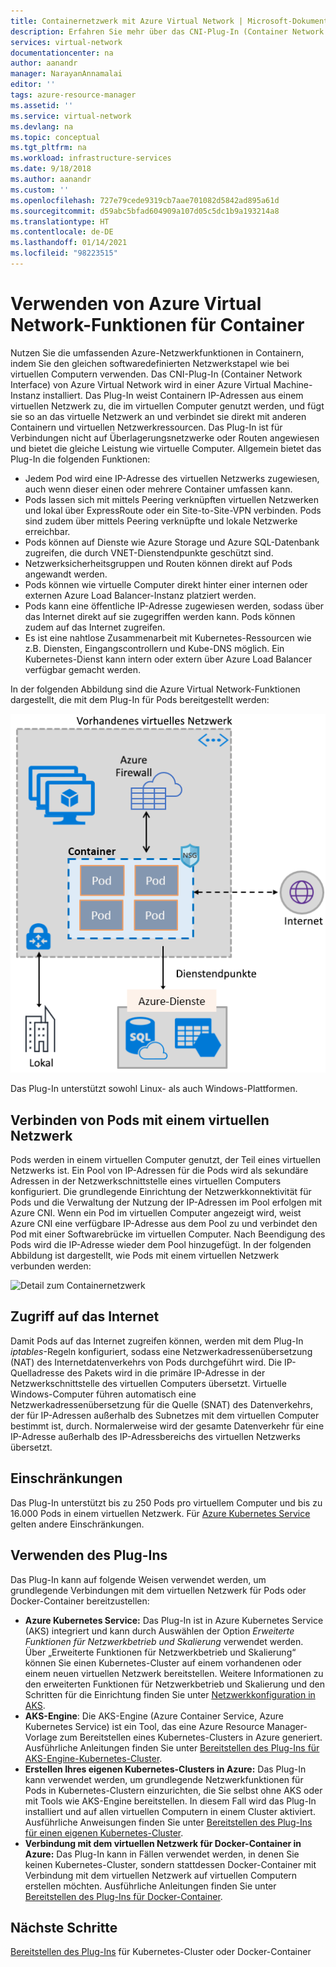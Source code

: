 ```yaml
---
title: Containernetzwerk mit Azure Virtual Network | Microsoft-Dokumentation
description: Erfahren Sie mehr über das CNI-Plug-In (Container Network Interface) von Azure Virtual Network und wie Sie Containern die Nutzung von Azure Virtual Network ermöglichen.
services: virtual-network
documentationcenter: na
author: aanandr
manager: NarayanAnnamalai
editor: ''
tags: azure-resource-manager
ms.assetid: ''
ms.service: virtual-network
ms.devlang: na
ms.topic: conceptual
ms.tgt_pltfrm: na
ms.workload: infrastructure-services
ms.date: 9/18/2018
ms.author: aanandr
ms.custom: ''
ms.openlocfilehash: 727e79cede9319cb7aae701082d5842ad895a61d
ms.sourcegitcommit: d59abc5bfad604909a107d05c5dc1b9a193214a8
ms.translationtype: HT
ms.contentlocale: de-DE
ms.lasthandoff: 01/14/2021
ms.locfileid: "98223515"
---
```

# <a name="enable-containers-to-use-azure-virtual-network-capabilities"></a>Verwenden von Azure Virtual Network-Funktionen für Container

Nutzen Sie die umfassenden Azure-Netzwerkfunktionen in Containern, indem Sie den gleichen softwaredefinierten Netzwerkstapel wie bei virtuellen Computern verwenden. Das CNI-Plug-In (Container Network Interface) von Azure Virtual Network wird in einer Azure Virtual Machine-Instanz installiert. Das Plug-In weist Containern IP-Adressen aus einem virtuellen Netzwerk zu, die im virtuellen Computer genutzt werden, und fügt sie so an das virtuelle Netzwerk an und verbindet sie direkt mit anderen Containern und virtuellen Netzwerkressourcen. Das Plug-In ist für Verbindungen nicht auf Überlagerungsnetzwerke oder Routen angewiesen und bietet die gleiche Leistung wie virtuelle Computer. Allgemein bietet das Plug-In die folgenden Funktionen:

- Jedem Pod wird eine IP-Adresse des virtuellen Netzwerks zugewiesen, auch wenn dieser einen oder mehrere Container umfassen kann.
- Pods lassen sich mit mittels Peering verknüpften virtuellen Netzwerken und lokal über ExpressRoute oder ein Site-to-Site-VPN verbinden. Pods sind zudem über mittels Peering verknüpfte und lokale Netzwerke erreichbar.
- Pods können auf Dienste wie Azure Storage und Azure SQL-Datenbank zugreifen, die durch VNET-Dienstendpunkte geschützt sind.
- Netzwerksicherheitsgruppen und Routen können direkt auf Pods angewandt werden.
- Pods können wie virtuelle Computer direkt hinter einer internen oder externen Azure Load Balancer-Instanz platziert werden.
- Pods kann eine öffentliche IP-Adresse zugewiesen werden, sodass über das Internet direkt auf sie zugegriffen werden kann. Pods können zudem auf das Internet zugreifen.
- Es ist eine nahtlose Zusammenarbeit mit Kubernetes-Ressourcen wie z.B. Diensten, Eingangscontrollern und Kube-DNS möglich. Ein Kubernetes-Dienst kann intern oder extern über Azure Load Balancer verfügbar gemacht werden.

In der folgenden Abbildung sind die Azure Virtual Network-Funktionen dargestellt, die mit dem Plug-In für Pods bereitgestellt werden:

![Übersicht über Containernetzwerke](./media/container-networking/container-networking-overview.png)

Das Plug-In unterstützt sowohl Linux- als auch Windows-Plattformen.

## <a name="connecting-pods-to-a-virtual-network"></a>Verbinden von Pods mit einem virtuellen Netzwerk

Pods werden in einem virtuellen Computer genutzt, der Teil eines virtuellen Netzwerks ist. Ein Pool von IP-Adressen für die Pods wird als sekundäre Adressen in der Netzwerkschnittstelle eines virtuellen Computers konfiguriert. Die grundlegende Einrichtung der Netzwerkkonnektivität für Pods und die Verwaltung der Nutzung der IP-Adressen im Pool erfolgen mit Azure CNI. Wenn ein Pod im virtuellen Computer angezeigt wird, weist Azure CNI eine verfügbare IP-Adresse aus dem Pool zu und verbindet den Pod mit einer Softwarebrücke im virtuellen Computer. Nach Beendigung des Pods wird die IP-Adresse wieder dem Pool hinzugefügt. In der folgenden Abbildung ist dargestellt, wie Pods mit einem virtuellen Netzwerk verbunden werden:

![Detail zum Containernetzwerk](./media/container-networking/container-networking-detail.png)

## <a name="internet-access"></a>Zugriff auf das Internet

Damit Pods auf das Internet zugreifen können, werden mit dem Plug-In *iptables*-Regeln konfiguriert, sodass eine Netzwerkadressenübersetzung (NAT) des Internetdatenverkehrs von Pods durchgeführt wird. Die IP-Quelladresse des Pakets wird in die primäre IP-Adresse in der Netzwerkschnittstelle des virtuellen Computers übersetzt. Virtuelle Windows-Computer führen automatisch eine Netzwerkadressenübersetzung für die Quelle (SNAT) des Datenverkehrs, der für IP-Adressen außerhalb des Subnetzes mit dem virtuellen Computer bestimmt ist, durch. Normalerweise wird der gesamte Datenverkehr für eine IP-Adresse außerhalb des IP-Adressbereichs des virtuellen Netzwerks übersetzt.

## <a name="limits"></a>Einschränkungen

Das Plug-In unterstützt bis zu 250 Pods pro virtuellem Computer und bis zu 16.000 Pods in einem virtuellen Netzwerk. Für [Azure Kubernetes Service](../azure-resource-manager/management/azure-subscription-service-limits.md?toc=%2fazure%2fvirtual-network%2ftoc.json#azure-kubernetes-service-limits) gelten andere Einschränkungen.

## <a name="using-the-plug-in"></a>Verwenden des Plug-Ins

Das Plug-In kann auf folgende Weisen verwendet werden, um grundlegende Verbindungen mit dem virtuellen Netzwerk für Pods oder Docker-Container bereitzustellen:

- **Azure Kubernetes Service:** Das Plug-In ist in Azure Kubernetes Service (AKS) integriert und kann durch Auswählen der Option *Erweiterte Funktionen für Netzwerkbetrieb und Skalierung* verwendet werden. Über „Erweiterte Funktionen für Netzwerkbetrieb und Skalierung“ können Sie einen Kubernetes-Cluster auf einem vorhandenen oder einem neuen virtuellen Netzwerk bereitstellen. Weitere Informationen zu den erweiterten Funktionen für Netzwerkbetrieb und Skalierung und den Schritten für die Einrichtung finden Sie unter [Netzwerkkonfiguration in AKS](../aks/configure-azure-cni.md?toc=%2fazure%2fvirtual-network%2ftoc.json).
- **AKS-Engine**: Die AKS-Engine (Azure Container Service, Azure Kubernetes Service) ist ein Tool, das eine Azure Resource Manager-Vorlage zum Bereitstellen eines Kubernetes-Clusters in Azure generiert. Ausführliche Anleitungen finden Sie unter [Bereitstellen des Plug-Ins für AKS-Engine-Kubernetes-Cluster](deploy-container-networking.md#deploy-the-azure-virtual-network-container-network-interface-plug-in).
- **Erstellen Ihres eigenen Kubernetes-Clusters in Azure:** Das Plug-In kann verwendet werden, um grundlegende Netzwerkfunktionen für Pods in Kubernetes-Clustern einzurichten, die Sie selbst ohne AKS oder mit Tools wie AKS-Engine bereitstellen. In diesem Fall wird das Plug-In installiert und auf allen virtuellen Computern in einem Cluster aktiviert. Ausführliche Anweisungen finden Sie unter [Bereitstellen des Plug-Ins für einen eigenen Kubernetes-Cluster](deploy-container-networking.md#deploy-plug-in-for-a-kubernetes-cluster).
- **Verbindung mit dem virtuellen Netzwerk für Docker-Container in Azure:** Das Plug-In kann in Fällen verwendet werden, in denen Sie keinen Kubernetes-Cluster, sondern stattdessen Docker-Container mit Verbindung mit dem virtuellen Netzwerk auf virtuellen Computern erstellen möchten. Ausführliche Anleitungen finden Sie unter [Bereitstellen des Plug-Ins für Docker-Container](deploy-container-networking.md#deploy-plug-in-for-docker-containers).

## <a name="next-steps"></a>Nächste Schritte

[Bereitstellen des Plug-Ins](deploy-container-networking.md) für Kubernetes-Cluster oder Docker-Container